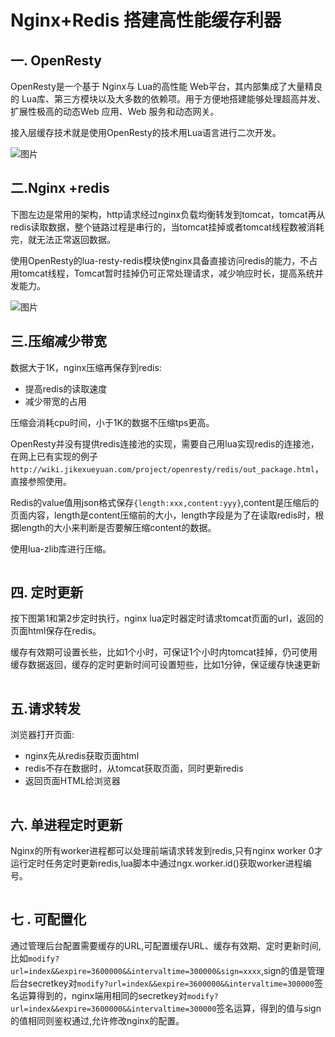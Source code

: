 # Nginx+Redis 搭建高性能缓存利器

## 一. OpenResty

OpenResty是一个基于 Nginx与 Lua的高性能 Web平台，其内部集成了大量精良的 Lua库、第三方模块以及大多数的依赖项。用于方便地搭建能够处理超高并发、扩展性极高的动态Web 应用、Web 服务和动态网关。

接入层缓存技术就是使用OpenResty的技术用Lua语言进行二次开发。

![图片](https://mmbiz.qpic.cn/mmbiz_png/tuSaKc6SfPrWlWkN2aVR3ia3icG4aWTjBVLANAXFoGjdZeL3h7E1ibsW7L115ibicicVjD02qicATlNtiby8vw7NFqMhsw/640?wx_fmt=png&tp=webp&wxfrom=5&wx_lazy=1&wx_co=1)

## 二.Nginx +redis

下图左边是常用的架构，http请求经过nginx负载均衡转发到tomcat，tomcat再从redis读取数据，整个链路过程是串行的，当tomcat挂掉或者tomcat线程数被消耗完，就无法正常返回数据。

使用OpenResty的lua-resty-redis模块使nginx具备直接访问redis的能力，不占用tomcat线程，Tomcat暂时挂掉仍可正常处理请求，减少响应时长，提高系统并发能力。

![图片](https://mmbiz.qpic.cn/mmbiz_png/tuSaKc6SfPrWlWkN2aVR3ia3icG4aWTjBV7prj6f15plK6XVxlPgfAY86cib8nqnnoicLcsvFTp8sh9nO9rGOw0JWQ/640?wx_fmt=png&tp=webp&wxfrom=5&wx_lazy=1&wx_co=1)

## 三.压缩减少带宽

数据大于1K，nginx压缩再保存到redis:

- 提高redis的读取速度
- 减少带宽的占用

压缩会消耗cpu时间，小于1K的数据不压缩tps更高。

OpenResty并没有提供redis连接池的实现，需要自己用lua实现redis的连接池，在网上已有实现的例子`http://wiki.jikexueyuan.com/project/openresty/redis/out_package.html`，直接参照使用。

Redis的value值用json格式保存`{length:xxx,content:yyy}`,content是压缩后的页面内容，length是content压缩前的大小，length字段是为了在读取redis时，根据length的大小来判断是否要解压缩content的数据。

使用lua-zlib库进行压缩。

![图片](data:image/gif;base64,iVBORw0KGgoAAAANSUhEUgAAAAEAAAABCAYAAAAfFcSJAAAADUlEQVQImWNgYGBgAAAABQABh6FO1AAAAABJRU5ErkJggg==)

## 四. 定时更新

按下图第1和第2步定时执行，nginx lua定时器定时请求tomcat页面的url，返回的页面html保存在redis。

缓存有效期可设置长些，比如1个小时，可保证1个小时内tomcat挂掉，仍可使用缓存数据返回，缓存的定时更新时间可设置短些，比如1分钟，保证缓存快速更新

![图片](data:image/gif;base64,iVBORw0KGgoAAAANSUhEUgAAAAEAAAABCAYAAAAfFcSJAAAADUlEQVQImWNgYGBgAAAABQABh6FO1AAAAABJRU5ErkJggg==)

## 五.请求转发

浏览器打开页面:

- nginx先从redis获取页面html
- redis不存在数据时，从tomcat获取页面，同时更新redis
- 返回页面HTML给浏览器

![图片](data:image/gif;base64,iVBORw0KGgoAAAANSUhEUgAAAAEAAAABCAYAAAAfFcSJAAAADUlEQVQImWNgYGBgAAAABQABh6FO1AAAAABJRU5ErkJggg==)

## 六. 单进程定时更新

Nginx的所有worker进程都可以处理前端请求转发到redis,只有nginx worker 0才运行定时任务定时更新redis,lua脚本中通过ngx.worker.id()获取worker进程编号。

![图片](data:image/gif;base64,iVBORw0KGgoAAAANSUhEUgAAAAEAAAABCAYAAAAfFcSJAAAADUlEQVQImWNgYGBgAAAABQABh6FO1AAAAABJRU5ErkJggg==)

## 七 . 可配置化

通过管理后台配置需要缓存的URL,可配置缓存URL、缓存有效期、定时更新时间,比如`modify?url=index&&expire=3600000&&intervaltime=300000&sign=xxxx`,sign的值是管理后台secretkey对`modify?url=index&&expire=3600000&&intervaltime=300000`签名运算得到的，nginx端用相同的secretkey对`modify?url=index&&expire=3600000&&intervaltime=300000`签名运算，得到的值与sign的值相同则鉴权通过,允许修改nginx的配置。